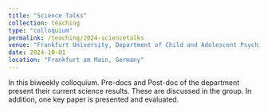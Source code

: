 ```yaml
---
title: "Science Talks"
collection: teaching
type: "colloquium"
permalink: /teaching/2024-sciencetalks
venue: "Frankfurt University, Department of Child and Adolescent Psychiatry"
date: 2024-10-01
location: "Frankfurt am Main, Germany"
---
```


In this biweekly colloquium. Pre-docs and Post-doc of the department present their current science results.
These are discussed in the group. In addition, one key paper is presented and evaluated.
